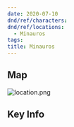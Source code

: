 ```yaml
---
date: 2020-07-10
dnd/ref/characters:
dnd/ref/locations:
  - Minauros
tags:
title: Minauros
---
```


## Map

![location.png](/images/dnd/location.png)

## Key Info
